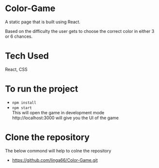 # Color-Game
A static page that is built using React.

Based on the difficulty the user gets to choose the correct color in either 3 or 6 chances.

# Tech Used
React, CSS

# To run the project
* ```npm install``` 
* ```npm start```</br>
This will open the game in development mode </br>
http://localhost:3000 will give you the UI of the game</br>

# Clone the repository
The below commond will help to colne the repository</br>
* https://github.com/linga66/Color-Game.git
